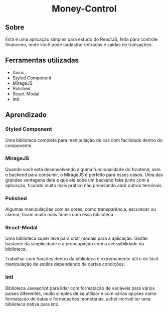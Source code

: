 <h1 align="center"> Money-Control </h1>

## Sobre
Esta é uma aplicação simples para estudo do ReactJS, feita para controle financeiro, onde você pode cadastrar entradas e saídas de transações.

## Ferramentas utilizadas
* Axios
* Styled Component
* MirageJS
* Polished
* React-Modal
* Intl

## Aprendizado

### Styled Component
Uma biblioteca completa para manipulação de css com facilidade dentro do componente.

### MirageJS
Quando você está desenvolvendo alguma funcionalidade do frontend, sem o backend para consumir, o MirageJS é perfeito para esses casos. Uma das grandes vantagens dele é que ele sobe um backend fake junto com a aplicação, ficando muito mais prático não precisando abrir outros terminais.

### Polished
Algumas manipulações com as cores, como transparência, escurecer ou clarear, ficam muito mais fáceis com essa biblioteca.

### React-Modal
Uma biblioteca super leve para criar modais para a aplicação. Gostei bastante da simplicidade e a preocupação com a acessibilidade da biblioteca.

Trabalhar com funções dentro da biblioteca é extremamente útil e de fácil manipulação de estilos dependendo de certas condições.

### Intl
Biblioteca Javascript para lidar com formatação de variáveis para vários países diferentes, muito simples de se utilizar e com várias opções como formatação de datas e formatações monetárias, achei incrível ter uma biblioteca nativa para isto.
